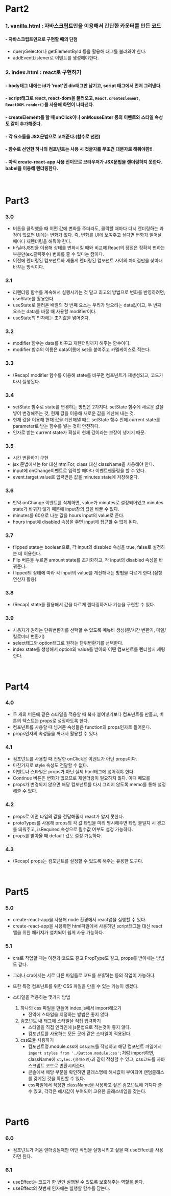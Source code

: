 # Part2

### 1. vanilla.html : 자바스크립트만을 이용해서 간단한 카운터를 만든 코드

#### - 자바스크립트만으로 구현할 때의 단점

- querySelector나 getElementById 등을 활용해 태그를 불러와야 한다.
- addEventListener로 이벤트를 생성해야한다.

### 2. index.html : react로 구현하기

#### - body태그 내에는 id가 'root'인 div태그만 남기고, script 태그에서 먼저 그려낸다.

#### - script태그로 react, react-dom을 불러오고, `React.createElement`, `ReactDOM.render()`를 사용해 화면이 나타낸다.

#### - createElement를 할 때 onClick이나 onMouseEnter 등의 이벤트와 스타일 속성도 같이 추가해준다.

#### - 각 요소들을 JSX문법으로 고쳐준다.(함수로 선언)

#### - 함수로 선언한 하나의 컴포넌트는 사용 시 첫글자를 무조건 대문자로 해줘야함!!

#### - 아직 create-react-app 사용 전이므로 브라우저가 JSX문법을 렌더링하지 못한다. babel을 이용해 렌더링한다.

<br>

# Part3

### 3.0

- 버튼을 클릭했을 때 어떤 값에 변화를 주더라도, 클릭할 때마다 다시 렌더링하는 과정이 없으면 UI에는 변화가 없다. 즉, 변화를 UI에 보여주고 싶다면 변화가 일어날 때마다 재렌더링을 해줘야 한다.
- 바닐라JS만을 이용해 상태를 변화시킬 때와 비교해 React의 장점은 정확히 변하는 부분만(ex.클릭횟수) 변화를 줄 수 있다는 점이다.
- 이전에 렌더링된 컴포넌트와 새롭게 렌더링된 컴포넌트 사이의 차이점만을 찾아내 바꾸는 방식이다.

### 3.1

- 리렌더링 함수를 계속해서 실행시키는 것 말고 최고의 방법으로 변화를 반영하려면, useState를 활용한다.
- useState로 불러온 배열의 첫 번째 요소는 우리가 담으려는 data값이고, 두 번째 요소는 data를 바꿀 때 사용할 modifier이다.
- useState의 인자에는 초기값을 넣어준다.

### 3.2

- modifier 함수는 data를 바꾸고 재렌더링까지 해주는 함수이다.
- modifier 함수의 이름은 data이름에 set을 붙여주고 카멜케이스로 적는다.

### 3.3

- (Recap) modifier 함수를 이용해 state를 바꾸면 컴포넌트가 재생성되고, 코드가 다시 실행된다.

### 3.4

- setState 함수로 state를 변경하는 방법은 2가지다. setState 함수에 새로운 값을 넣어 변경해주는 것, 현재 값을 이용해 새로운 값을 계산해 내는 것.
- 현재 값을 이용해 현재 값을 계산해낼 때는 setState 함수 안에 current state를 parameter로 받는 함수를 넣는 것이 안전하다.
- 인자로 받는 current state가 확실히 현재 값이라는 보장이 생기기 때문.

### 3.5

- 시간 변환하기 구현
- jsx 문법에서는 for 대신 htmlFor, class 대신 className을 사용해야 한다.
- input에 onChange이벤트로 입력할 때마다 이벤트핸들링을 할 수 있다.
- event.target.value로 입력받은 값을 minutes state에 저장해준다.

### 3.6

- 만약 onChange 이벤트를 삭제하면, value가 minutes로 설정되어있고 minutes state가 바뀌지 않기 때문에 input창의 값을 바꿀 수 없다.
- minutes를 60으로 나눈 값을 hours input의 value로 준다.
- hours input에 disabled 속성을 주면 input에 접근할 수 없게 된다.

### 3.7

- flipped state는 boolean으로, 각 input의 disabled 속성을 true, false로 설정하는 데 이용한다.
- Flip 버튼을 누르면 amount state를 초기화하고, 각 input의 disabled 속성을 바꿔준다.
- flipped의 상태에 따라 각 input의 value를 계산해내는 방법을 다르게 한다.(삼항연산자 활용)

### 3.8

- (Recap) state를 활용해서 값을 다르게 렌더링하거나 기능을 구현할 수 있다.

### 3.9

- 사용자가 원하는 단위변환기를 선택할 수 있도록 메뉴바 생성(분/시간 변환기, 마일/킬로미터 변환기)
- select태그와 option태그로 원하는 단위변환기를 선택한다.
- index state를 생성해서 option의 value를 받아와 어떤 컴포넌트를 렌더할지 세팅한다.

<br>

# Part4

### 4.0

- 두 개의 버튼에 같은 스타일을 적용할 때 복사 붙여넣기보다 컴포넌트를 만들고, 버튼의 텍스트는 props로 설정하도록 한다.
- 컴포넌트를 사용할 때 넘겨준 속성들은 function의 props인자로 들어온다.
- props인자의 속성들을 꺼내서 활용할 수 있다.

### 4.1

- 컴포넌트를 사용할 때 전달한 onClick은 이벤트가 아닌 props이다.
- 마찬가지로 style 속성도 전달할 수 없다.
- 이벤트나 스타일은 props가 아닌 실제 html태그에 넣어줘야 한다.
- Continue 버튼은 변화가 없으므로 재렌더링이 필요하지 않다. 이때 메모를
- props가 변경되지 않으면 해당 컴포넌트를 다시 그리지 않도록 memo를 통해 설정해줄 수 있다.

### 4.2

- props로 어떤 타입의 값을 전달해줄지 react가 알지 못한다.
- protoTypes를 사용해 props의 각 값 타입을 미리 명시해주면 타입 불일치 시 경고를 띄워주고, isRequired 속성으로 필수값 여부도 설정 가능하다.
- props를 받아올 때 default 값도 설정 가능하다.

### 4.3

- (Recap) props는 컴포넌트를 설정할 수 있도록 해주는 유용한 도구다.

<br>

# Part5

### 5.0

- create-react-app을 사용해 node 환경에서 react앱을 실행할 수 있다.
- create-react-app을 사용하면 html파일에서 사용하던 script태그들 대신 react앱을 위한 패키지가 설치되어 쉽게 사용 가능하다.

### 5.1

- cra로 작업할 때는 이전과 코드도 같고 PropType도 같고, props를 받아내는 방법도 같다.
- 그러나 cra에서는 서로 다른 파일들로 코드를 *분할*하는 등의 작업이 가능하다.
- 또한 특정 컴포넌트를 위한 CSS 파일을 만들 수 있는 기능이 생겼다.
- 스타일을 적용하는 몇가지 방법

  1. 하나의 css 파일을 만들어 index.js에서 import해오기
     - 전역에 스타일을 지정하는 방법은 좋지 않다.
  2. 컴포넌트 내 태그에 스타일을 직접 입력하기
     - 스타일을 직접 인라인에 js문법으로 적는것이 좋지 않다.
     - 컴포넌트를 사용하는 모든 곳에 같은 스타일이 적용된다.
  3. css모듈 사용하기
     - 컴포넌트명.module.css에 css코드를 작성하고 해당 컴포넌트 파일에서 `import styles from './Button.module.css';`처럼 import하면, className에 `styles.{클래스명}`과 같이 작성할 수 있고, css코드를 자바스크립트 코드로 변환시켜준다.
     - 콘솔에서 해당 부분을 확인하면 클래스명에 해시값이 부여되어 랜덤클래스를 갖게된 것을 확인할 수 있다.
     - css파일에서 작성한 className을 사용하고 싶은 컴포넌트에 가져다 쓸 수 있고, 각각은 해시값이 부여되어 고유한 클래스네임을 갖는다.

<br>

# Part6

### 6.0

- 컴포넌트가 처음 렌더링될때만 어떤 작업을 실행시키고 싶을 때 useEffect를 사용하면 된다.

### 6.1

- useEffect는 코드가 한 번만 실행될 수 있도록 보호해주는 역할을 한다.
- useEffect의 첫번째 인자에는 실행할 함수를 담는다.
